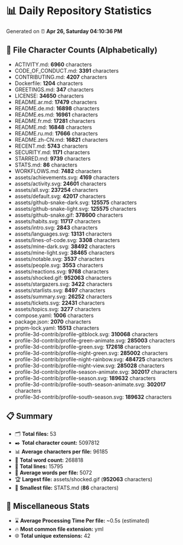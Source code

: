 # 📊 Daily Repository Statistics
Generated on ⏰ **Apr 26, Saturday 04:10:36 PM**

## 📂 File Character Counts (Alphabetically)
- ACTIVITY.md: **6960** characters
- CODE_OF_CONDUCT.md: **3391** characters
- CONTRIBUTING.md: **4207** characters
- Dockerfile: **1204** characters
- GREETINGS.md: **347** characters
- LICENSE: **34650** characters
- README.ar.md: **17479** characters
- README.de.md: **16898** characters
- README.es.md: **16961** characters
- README.fr.md: **17281** characters
- README.md: **16848** characters
- README.ru.md: **17666** characters
- README.zh-CN.md: **16821** characters
- RECENT.md: **5743** characters
- SECURITY.md: **1171** characters
- STARRED.md: **9739** characters
- STATS.md: **86** characters
- WORKFLOWS.md: **7482** characters
- assets/achievements.svg: **4169** characters
- assets/activity.svg: **24601** characters
- assets/all.svg: **237254** characters
- assets/default.svg: **42017** characters
- assets/github-snake-dark.svg: **125575** characters
- assets/github-snake-light.svg: **125575** characters
- assets/github-snake.gif: **378600** characters
- assets/habits.svg: **11717** characters
- assets/intro.svg: **2843** characters
- assets/languages.svg: **13131** characters
- assets/lines-of-code.svg: **3308** characters
- assets/mine-dark.svg: **38492** characters
- assets/mine-light.svg: **38465** characters
- assets/notable.svg: **3537** characters
- assets/people.svg: **3553** characters
- assets/reactions.svg: **9768** characters
- assets/shocked.gif: **952063** characters
- assets/stargazers.svg: **3422** characters
- assets/starlists.svg: **8497** characters
- assets/summary.svg: **26252** characters
- assets/tickets.svg: **22431** characters
- assets/topics.svg: **3277** characters
- compose.yaml: **1006** characters
- package.json: **2070** characters
- pnpm-lock.yaml: **15513** characters
- profile-3d-contrib/profile-gitblock.svg: **310068** characters
- profile-3d-contrib/profile-green-animate.svg: **285003** characters
- profile-3d-contrib/profile-green.svg: **172618** characters
- profile-3d-contrib/profile-night-green.svg: **285002** characters
- profile-3d-contrib/profile-night-rainbow.svg: **484725** characters
- profile-3d-contrib/profile-night-view.svg: **285028** characters
- profile-3d-contrib/profile-season-animate.svg: **302017** characters
- profile-3d-contrib/profile-season.svg: **189632** characters
- profile-3d-contrib/profile-south-season-animate.svg: **302017** characters
- profile-3d-contrib/profile-south-season.svg: **189632** characters

## 📋 Summary
- 🗂️ **Total files:** 53
- ✒️ **Total character count:** 5097812
- 📊 **Average characters per file:** 96185
- 📝 **Total word count:** 268818
- 🧾 **Total lines:** 15795
- 📐 **Average words per file:** 5072
- 🏆 **Largest file:** assets/shocked.gif (**952063** characters)
- 🥉 **Smallest file:** STATS.md (**86** characters)

## 🌟 Miscellaneous Stats
- ⌛ **Average Processing Time Per file:** ~0.5s (estimated)
- 🔥 **Most common file extension:** yml
- 🌐 **Total unique extensions:** 42
